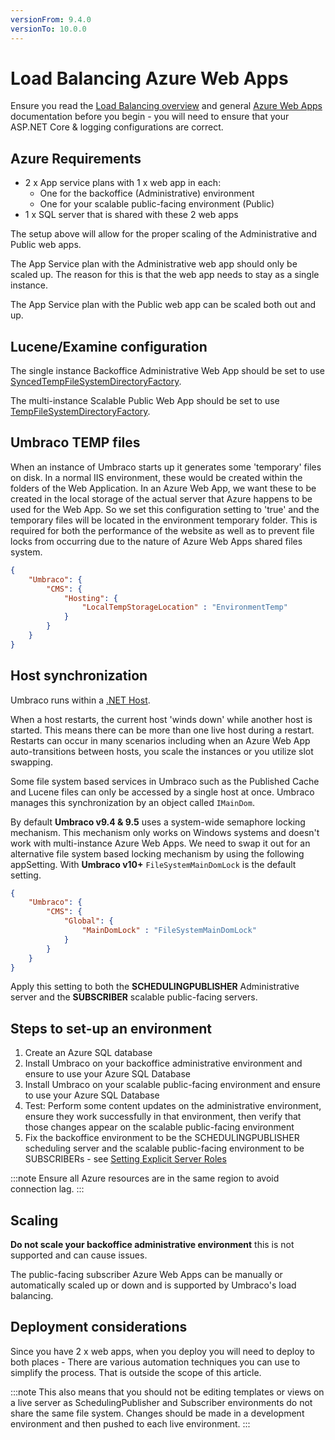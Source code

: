 ```yaml
---
versionFrom: 9.4.0
versionTo: 10.0.0
---
```


# Load Balancing Azure Web Apps

Ensure you read the [Load Balancing overview](index.md) and general [Azure Web Apps](../azure-web-apps.md) documentation before you begin - you will need to ensure that your ASP.NET Core & logging configurations are correct.

## Azure Requirements

* 2 x App service plans with 1 x web app in each:
  * One for the backoffice (Administrative) environment
  * One for your scalable public-facing environment (Public)
* 1 x SQL server that is shared with these 2 web apps

The setup above will allow for the proper scaling of the Administrative and Public web apps.

The App Service plan with the Administrative web app should only be scaled up. The reason for this is that the web app needs to stay as a single instance.

The App Service plan with the Public web app can be scaled both out and up.


## Lucene/Examine configuration

The single instance Backoffice Administrative Web App should be set to use [SyncedTempFileSystemDirectoryFactory](file-system-replication.md#examine-directory-factory-options).

The multi-instance Scalable Public Web App should be set to use [TempFileSystemDirectoryFactory](file-system-replication.md#examine-directory-factory-options).

## Umbraco TEMP files

When an instance of Umbraco starts up it generates some 'temporary' files on disk. In a normal IIS environment, these would be created within the folders of the Web Application. In an Azure Web App, we want these to be created in the local storage of the actual server that Azure happens to be used for the Web App. So we set this configuration setting to 'true' and the temporary files will be located in the environment temporary folder. This is required for both the performance of the website as well as to prevent file locks from occurring due to the nature of Azure Web Apps shared files system.

```json
{
    "Umbraco": {
        "CMS": {
            "Hosting": {
                "LocalTempStorageLocation" : "EnvironmentTemp"
            }
        }
    }
}
```

## Host synchronization

Umbraco runs within a [.NET Host](https://learn.microsoft.com/en-us/aspnet/core/fundamentals/host/generic-host?view=aspnetcore-6.0).

When a host restarts, the current host 'winds down' while another host is started. This means there can be more than one live host during a restart. Restarts can occur in many scenarios including when an Azure Web App auto-transitions between hosts, you scale the instances or you utilize slot swapping.

Some file system based services in Umbraco such as the Published Cache and Lucene files can only be accessed by a single host at once. Umbraco manages this synchronization by an object called `IMainDom`. 

By default **Umbraco v9.4 & 9.5** uses a system-wide semaphore locking mechanism. This mechanism only works on Windows systems and doesn't work with multi-instance Azure Web Apps. We need to swap it out for an alternative file system based locking mechanism by using the following appSetting.
With **Umbraco v10+** `FileSystemMainDomLock` is the default setting.

```json
{
    "Umbraco": {
        "CMS": {
            "Global": {
                "MainDomLock" : "FileSystemMainDomLock"
            }
        }
    }
}
```

Apply this setting to both the __SCHEDULINGPUBLISHER__ Administrative server and the __SUBSCRIBER__ scalable public-facing servers.

## Steps to set-up an environment

1. Create an Azure SQL database
2. Install Umbraco on your backoffice administrative environment and ensure to use your Azure SQL Database
3. Install Umbraco on your scalable public-facing environment and ensure to use your Azure SQL Database
4. Test: Perform some content updates on the administrative environment, ensure they work successfully in that environment, then verify that those changes appear on the scalable public-facing environment
5. Fix the backoffice environment to be the SCHEDULINGPUBLISHER scheduling server and the scalable public-facing environment to be SUBSCRIBERs - see [Setting Explicit Server Roles](flexible-advanced.md#explicit-schedulingpublisher-server)

:::note
Ensure all Azure resources are in the same region to avoid connection lag.
:::

## Scaling

**Do not scale your backoffice administrative environment** this is not supported and can cause issues.

The public-facing subscriber Azure Web Apps can be manually or automatically scaled up or down and is supported by Umbraco's load balancing.

## Deployment considerations

Since you have 2 x web apps, when you deploy you will need to deploy to both places - There are various automation techniques you can use to simplify the process. That is outside the scope of this article.

:::note
This also means that you should not be editing templates or views on a live server as SchedulingPublisher and Subscriber environments do not share the same file system. Changes should be made in a development environment and then pushed to each live environment.
:::
